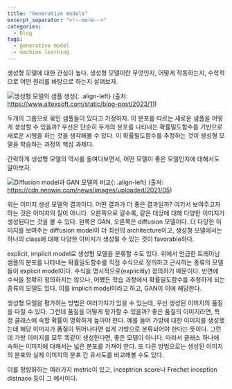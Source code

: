 ```yaml
---
title: "Generative models"
excerpt_separator: "<!--more-->"
categories:
  - Blog
tags:
  - generative model
  - machine learning
---
```


생성형 모델에 대한 관심이 높다. 생성형 모델이란 무엇인지, 어떻게 작동하는지, 수학적으로 어떤 원리를 바탕으로 하는지 살펴보자.

![생성형 모델의 샘플 생성](https://www.altexsoft.com/static/blog-post/2023/11/38a2d58b-265c-49d8-bf58-353da4f6c6ac.jpg){: .align-left}
(출처: https://www.altexsoft.com/static/blog-post/2023/11)

두개의 그룹으로 묶인 샘플들이 있다고 가정하자. 이 분포를 따르는 새로운 샘플을 어떻게 생성할 수 있을까? 우선은 단순히 두개의 분포를 나타내는 확률밀도함수를 기반으로 새로운 시행을 하는 것을 생각해볼 수 있다. 이 확률밀도함수를 추정하는 것이 생성형 모델을 학습하는 과정의 핵심 과제다.

간략하게 생성형 모델의 역사를 들여다보면서, 어떤 모델이 좋은 모델인지에 대해서도 알아보자.

![Diffusion model과 GAN 모델의 비교](https://cdn.neowin.com/news/images/uploaded/2021/05/1621148897_output.jpg){: .align-left}
(출처: https://cdn.neowin.com/news/images/uploaded/2021/05)

위는 이미지 생성 모델의 결과이다. 어떤 결과가 더 좋은 결과일까? 여기서 보여주고자 하는 것은 이미지의 질이 아니다. 오른쪽으로 갈수록, 같은 대상에 대해 다양한 이미지가 생성된다는 것을 볼 수 있다.
왼쪽은 GAN, 오른쪽은 diffusion 모델이다. 더 다양한 이미지를 보여주는 diffusion model이 더 최신의 architecture이고, 생성형 모델에서는 하나의 class에 대해 다양한 이미지가 생성될 수 있는 것이 favorable하다.

explicit, implicit model로 생성형 모델을 분류할 수도 있다. 위에서 언급한 트레이닝 샘플의 분포를 나타내는 확률밀도함수를 직접 수식으로 정의하고 근사하는 종류의 모델들이 explicit model이다. 수식을 명시적으로(explicitly) 정의하기 때문이다. 반면에 수식을 정확히 정의하지는 않으나, 어쨌든 학습 과정에서 확률밀도함수를 추정하게 되는 종류의 모델도 있다. 이를 implicit model이라고 하고, GAN이 이에 해당한다.

생성형 모델을 평가하는 방법은 여러가지가 있을 수 있는데, 우선 생성된 이미지의 품질을 따질 수 있다. 그런데 품질을 어떻게 평가할 수 있을까? 좋은 품질의 이미지라면, 특정 클래스에 속할 확률이 명확하게 높아야 한다. 예를 들어 가방에 대한 이미지를 생성했는데 해당 이미지가 품질이 뛰어나다면 쉽게 가방으로 분류되어야 한다는 뜻이다. 그런데 가방 이미지를 모두 똑같이 생성한다면, 좋은 모델이 아니다. 따라서 클래스 하나에 속하는 이미지에 대해서는 넓은 분포를 가져야 한다. 또 다른 방법으로는 생성된 이미지의 분포와 실제 이미지의 분포 간 유사도를 비교해볼 수도 있다.

이를 정량화하는 여러가지 metric이 있고, inceptrion score나 Frechet inception distnace 등이 그 예시이다.
